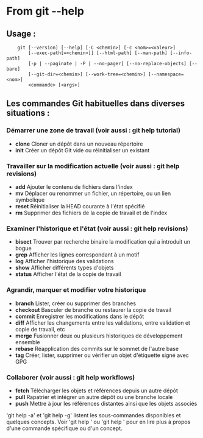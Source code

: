 # From git --help

## Usage : 

        git [--version] [--help] [-C <chemin>] [-c <nom>=<valeur>]
            [--exec-path[=<chemin>]] [--html-path] [--man-path] [--info-path]
            [-p | --paginate | -P | --no-pager] [--no-replace-objects] [--bare]
            [--git-dir=<chemin>] [--work-tree=<chemin>] [--namespace=<nom>]
            <commande> [<args>]

## Les commandes Git habituelles dans diverses situations :

### Démarrer une zone de travail (voir aussi : git help tutorial)
* **clone**      Cloner un dépôt dans un nouveau répertoire
* **init**      Créer un dépôt Git vide ou réinitialiser un existant

### Travailler sur la modification actuelle (voir aussi : git help revisions)
* **add**        Ajouter le contenu de fichiers dans l'index
* **mv**         Déplacer ou renommer un fichier, un répertoire, ou un lien symbolique
* **reset**      Réinitialiser la HEAD courante à l'état spécifié
* **rm**         Supprimer des fichiers de la copie de travail et de l'index

### Examiner l'historique et l'état (voir aussi : git help revisions)
* **bisect**     Trouver par recherche binaire la modification qui a introduit un bogue
* **grep**       Afficher les lignes correspondant à un motif
* **log**        Afficher l'historique des validations
* **show**       Afficher différents types d'objets
* **status**     Afficher l'état de la copie de travail

### Agrandir, marquer et modifier votre historique
* **branch**     Lister, créer ou supprimer des branches
* **checkout**    Basculer de branche ou restaurer la copie de travail
* **commit**     Enregistrer les modifications dans le dépôt
* **diff**       Afficher les changements entre les validations, entre validation et copie de travail, etc
* **merge**      Fusionner deux ou plusieurs historiques de développement ensemble
* **rebase**     Réapplication des commits sur le sommet de l'autre base
* **tag**        Créer, lister, supprimer ou vérifier un objet d'étiquette signé avec GPG

### Collaborer (voir aussi : git help workflows)
* **fetch**      Télécharger les objets et références depuis un autre dépôt
* **pull**       Rapatrier et intégrer un autre dépôt ou une branche locale
* **push**      Mettre à jour les références distantes ainsi que les objets associés


'git help -a' et 'git help -g' listent les sous-commandes disponibles et
quelques concepts. Voir 'git help <commande>' ou 'git help <concept>'
pour en lire plus à propos d'une commande spécifique ou d'un concept.

